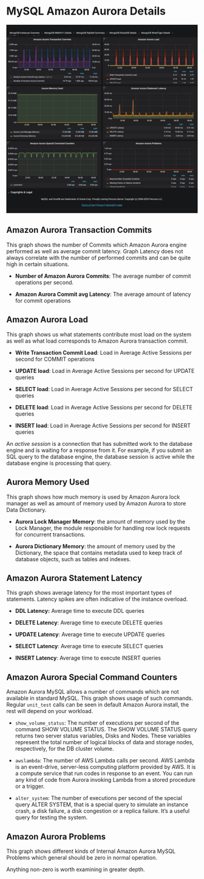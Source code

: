 # MySQL Amazon Aurora Details

![!image](../../images/PMM_MySQL_Amazon_Aurora_Details_full.jpg)

## Amazon Aurora Transaction Commits

This graph shows the number of Commits which Amazon Aurora engine performed as well as average commit latency. Graph Latency does not always correlate with the number of performed commits and can be quite high in certain situations.

* **Number of Amazon Aurora Commits**: The average number of commit operations per second.

* **Amazon Aurora Commit avg Latency**: The average amount of latency for commit operations

## Amazon Aurora Load

This graph shows us what statements contribute most load on the system as well as what load corresponds to Amazon Aurora transaction commit.

* **Write Transaction Commit Load**: Load in Average Active Sessions per second for COMMIT operations

* **UPDATE load**: Load in Average Active Sessions per second for UPDATE queries

* **SELECT load**: Load in Average Active Sessions per second for SELECT queries

* **DELETE load**: Load in Average Active Sessions per second for DELETE queries

* **INSERT load**: Load in Average Active Sessions per second for INSERT queries

An *active session* is a connection that has submitted work to the database engine and is waiting for a response from it. For example, if you submit an SQL query to the database engine, the database session is active while the database engine is processing that query.

## Aurora Memory Used

This graph shows how much memory is used by Amazon Aurora lock manager as well as amount of memory used by Amazon Aurora to store Data Dictionary.

* **Aurora Lock Manager Memory**: the amount of memory used by the Lock Manager, the module responsible for handling row lock requests for concurrent transactions.

* **Aurora Dictionary Memory**: the amount of memory used by the Dictionary, the space that contains metadata used to keep track of database objects, such as tables and indexes.

## Amazon Aurora Statement Latency

This graph shows average latency for the most important types of statements. Latency spikes are often indicative of the instance overload.

* **DDL Latency:** Average time to execute DDL queries

* **DELETE Latency**: Average time to execute DELETE queries

* **UPDATE Latency**: Average time to execute UPDATE queries

* **SELECT Latency**: Average time to execute SELECT queries

* **INSERT Latency**: Average time to execute INSERT queries

## Amazon Aurora Special Command Counters

Amazon Aurora MySQL allows a number of commands which are not available in standard MySQL. This graph shows usage of such commands.  Regular `unit_test` calls can be seen in default Amazon Aurora install, the rest will depend on your workload.

* `show_volume_status`: The number of executions per second of the command SHOW VOLUME STATUS. The SHOW VOLUME STATUS query returns two server status variables, Disks and Nodes. These variables represent the total number of logical blocks of data and storage nodes, respectively, for the DB cluster volume.

* `awslambda`: The number of AWS Lambda calls per second. AWS Lambda is an event-drive, server-less computing platform provided by AWS. It is a compute service that run codes in response to an event. You can run any kind of code from Aurora invoking Lambda from a stored procedure or a trigger.

* `alter_system`: The number of executions per second of the special query ALTER SYSTEM, that is a special query to simulate an instance crash, a disk failure, a disk congestion or a replica failure. It’s a useful query for testing the system.

## Amazon Aurora Problems

This graph shows different kinds of Internal Amazon Aurora MySQL Problems which general should be zero in normal operation.

Anything non-zero is worth examining in greater depth.
